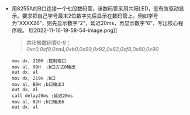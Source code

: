 
-  用8255A的B口连接一个七段数码管，该数码管采用共阳LED，低有效驱动显示。要求把自己学号最末2位数字先后显示在数码管上。例如学号为”XXXX26“，则先显示数字“2”，延迟20ms，再显示数字“6”，写出核心程序段。
    ![[2022-11-16-19-58-54-image.png]]
    
    > 共阳极数码管0-9：_0xc0,0xf9,0xa4,0xb0,0x99,0x92,0x82,0xf8,0x80,0x90_
    
    ```x86asm
    mov dx, 21BH ;控制端口
    mov al, 90H  ;b口方式0输出
    out dx, al
    mov dx, 219H ;b口
    mov al, B0H ;b口输出3
    out dx, al
    call delay20ms ;延迟20ms
    mov al, 82H ;b口输出6
    out dx, al 
    ```